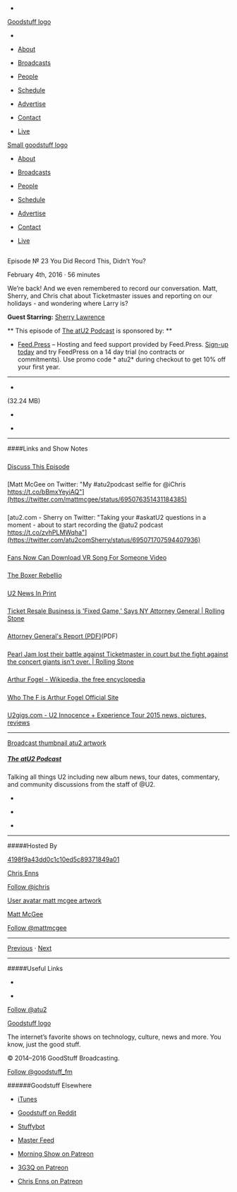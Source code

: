 

-
[Goodstuff logo](http://www.goodstuff.fm/)[](/assets/goodstuff_logo-17c1fe6f378352de5d7345f76152130b.svg)

-


-  [About](/about)

-  [Broadcasts](/broadcasts)

-  [People](/people)

-  [Schedule](/schedule)

-  [Advertise](/advertise)

-  [Contact](/contact)

-  [Live](/live)


[Small goodstuff logo](http://www.goodstuff.fm/)[](/assets/small_goodstuff_logo-bf032e72b9ec41494f4d90905f1ad619.svg)


-  [About](/about)

-  [Broadcasts](/broadcasts)

-  [People](/people)

-  [Schedule](/schedule)

-  [Advertise](/advertise)

-  [Contact](/contact)

-  [Live](/live)


##
Episode № 23
You Did Record This, Didn’t You?


February 4th, 2016
·
56
minutes


We’re back! And we even remembered to record our conversation. Matt, Sherry, and Chris chat about Ticketmaster issues and reporting on our holidays - and wondering where Larry is?


**Guest Starring:**
[Sherry Lawrence](/people/sherry-lawrence)


**
This episode of
[The atU2 Podcast](/atu2)
is sponsored by:
**


-  [Feed.Press](http://feed.press/atu2) – Hosting and feed support provided by Feed.Press.  [Sign-up today](http://feed.press/atu2) and try FeedPress on a 14 day trial (no contracts or commitments). Use promo code * atu2* during checkout to get 10% off your first year.


------------------------------


-
[](http://podcasts-1.feedpress.co/12572/atu2-23.mp3)(32.24 MB)

-
[](http://twitter.com/intent/tweet?text=The%20atU2%20Podcast%20%E2%84%96%2023%20on%20@goodstuff_fm%20-%20http://goodstuff.fm/atu2/23)

-
[](http://www.facebook.com/sharer/sharer.php?u=http://goodstuff.fm/atu2/23)


------------------------------


####Links and Show Notes

#####
[Discuss This Episode](https://www.reddit.com/r/Goodstuff_fm/comments/445xyn/the_atu2_podcast_23_you_did_record_this_didnt_you/)


#####
[Matt McGee on Twitter: "My #atu2podcast selfie for @iChris https://t.co/bBmxYeyiAQ"](https://twitter.com/mattmcgee/status/695076351431184385)


#####
[atu2.com - Sherry on Twitter: "Taking your #askatU2 questions in a moment - about to start recording the @atu2 podcast https://t.co/zvhPLMWqha"](https://twitter.com/atu2comSherry/status/695071707594407936)


#####
[Fans Now Can Download VR Song For Someone Video](http://www.atu2.com/news/fans-now-can-download-vr-song-for-someone-video-1.html)


#####
[The Boxer Rebellio](http://www.theboxerrebellion.com/)


#####
[U2  News  In Print](http://www.u2.com/news/title/in-print)


#####
[Ticket Resale Business is 'Fixed Game,' Says NY Attorney General | Rolling Stone](http://www.rollingstone.com/music/news/ticket-resale-business-is-fixed-game-says-ny-attorney-general-20160129)


#####
[Attorney General's Report (PDF)](http://www.ag.ny.gov/pdfs/Ticket_Sales_Report.pdf)(PDF)


#####
[Pearl Jam lost their battle against Ticketmaster in court but the fight against the concert giants isn't over. | Rolling Stone](http://www.rollingstone.com/music/news/pearl-jam-taking-on-ticketmaster-19951228)


#####
[Arthur Fogel - Wikipedia, the free encyclopedia](https://en.wikipedia.org/wiki/Arthur_Fogel)


#####
[Who The F is Arthur Fogel Official Site](http://whothefisarthurfogel.com/)


#####
[U2gigs.com - U2 Innocence + Experience Tour 2015 news, pictures, reviews](http://www.u2gigs.com/)


------------------------------


[Broadcast thumbnail atu2 artwork](/atu2)[](https://goodstuffs3.s3.amazonaws.com/uploads/broadcast/image/34/broadcast_thumbnail_atu2_artwork.png)

##### [The atU2 Podcast](/atu2)


Talking all things U2 including new album news, tour dates, commentary, and community discussions from the staff of @U2.

-
[](https://itunes.apple.com/ca/podcast/the-atu2-podcast/id1018994132?mt=2)

-
[](http://feeds.goodstuff.fm/atu2)

-
[](mailto:chris@goodstuff.fm?cc=sponsorship%40goodstuff.fm&subject=%5BGoodStuff%20FM%5D%20Sponsorship%20Inquiry%20for%20The%20atU2%20Podcast)


------------------------------


#####Hosted By


[4198f9a43dd0c1c10ed5c89371849a01](/people/chris-enns)[](http://gravatar.com/avatar/4198f9a43dd0c1c10ed5c89371849a01.png?s=300&r=pg)

[Chris Enns](/people/chris-enns)


[Follow @ichris](https://twitter.com/ichris)


[User avatar matt mcgee artwork](/people/matt-mcgee)[](https://goodstuffs3.s3.amazonaws.com/uploads/user/avatar/81/user_avatar_matt-mcgee_artwork.png)

[Matt McGee](/people/matt-mcgee)


[Follow @mattmcgee](https://twitter.com/mattmcgee)


------------------------------


[Previous](/atu2/22)
·
[Next](/atu2/24)


------------------------------


#####Useful Links

-
[](mailto:chris@goodstuff.fm?subject=%5BGoodstuff%20FM%5D%20Feedback%20for%20The%20atU2%20Podcast)

-
[Follow @atu2](https://twitter.com/atu2)


[Goodstuff logo](http://www.goodstuff.fm/)[](/assets/goodstuff_logo-17c1fe6f378352de5d7345f76152130b.svg)


The internet’s favorite shows on technology, culture, news and more. You know, just the good stuff.


© 2014–2016 GoodStuff Broadcasting.

[Follow @goodstuff_fm](https://twitter.com/goodstufffm)


######Goodstuff Elsewhere

-  [iTunes](https://itunes.apple.com/us/artist/goodstuff-fm/id843385597?mt=2)

-  [Goodstuff on Reddit](https://www.reddit.com/r/Goodstuff_fm/)

-  [Stuffybot](http://stuffybot.goodstuff.fm)

-  [Master Feed](/master/feed)

-  [Morning Show on Patreon](https://www.patreon.com/morningshow)

-  [3G3Q on Patreon](https://www.patreon.com/3g3q)

-  [Chris Enns on Patreon](https://www.patreon.com/ichris)
